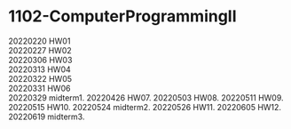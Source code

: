 # 1102-ComputerProgrammingII

20220220 HW01   
20220227 HW02  
20220306 HW03  
20220313 HW04  
20220322 HW05  
20220331 HW06  
20220329 midterm1. 
20220426 HW07. 
20220503 HW08. 
20220511 HW09. 
20220515 HW10. 
20220524 midterm2. 
20220526 HW11. 
20220605 HW12. 
20220619 midterm3. 
